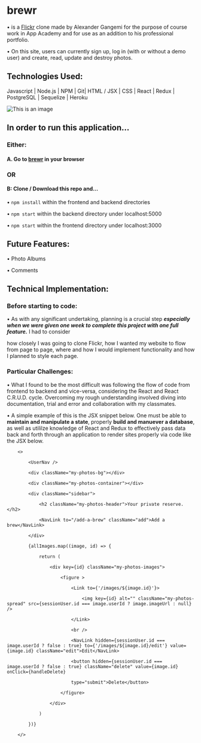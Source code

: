 # brewr

• is a [Flickr](https://flickr.com/) clone made by Alexander Gangemi for the purpose of course work in App Academy and for use as an addition to his professional portfolio.

• On this site, users can currently sign up, log in (with or without a demo user) and create, read, update and destroy photos.

## Technologies Used:

Javascript | Node.js | NPM | Git| HTML / JSX | CSS | React | Redux | PostgreSQL | Sequelize | Heroku

![This is an image](https://i.imgur.com/SCUpszp.png)

## In order to run this application...

### Either:

#### A. Go to [brewr](https://brewr-aa.herokuapp.com/) in your browser 

### OR 

#### B: Clone / Download this repo and...

•  `npm install` within the frontend and backend directories

•  `npm start` within the backend directory under localhost:5000

•  `npm start` within the frontend directory under localhost:3000

## Future Features:

• Photo Albums

• Comments

## Technical Implementation:

### Before starting to code:

• As with any significant undertaking, planning is a crucial step ***especially when we were given one week to complete this project with one full feature.*** I had to consider

how closely I was going to clone Flickr, how I wanted my website to flow from page to page, where and how I would implement functionality and how I planned to style each page.

### Particular Challenges:

• What I found to be the most difficult was following the flow of code from frontend to backend and vice-versa, considering the React and React C.R.U.D. cycle. Overcoming my 
rough understanding involved diving into documentation, trial and error and collaboration with my classmates.  

• A simple example of this is the JSX snippet below. One must be able to **maintain and manipulate a state**, properly **build and manuever a database**, as well as utililze 
knowledge of React and Redux to effectively pass data back and forth through an application to render sites properly via code like the JSX below.

        <>

            <UserNav />
            
            <div className="my-photos-bg"></div>
            
            <div className="my-photos-container"></div>
            
            <div className="sidebar">
            
                <h2 className="my-photos-header">Your private reserve.</h2>
                
                <NavLink to="/add-a-brew" className="add">Add a brew</NavLink>
                
            </div>
            
            {allImages.map((image, id) => {
            
                return (
                
                    <div key={id} className="my-photos-images">
                    
                        <figure >
                        
                            <Link to={'/images/${image.id}'}>
                            
                                <img key={id} alt="" className="my-photos-spread" src={sessionUser.id === image.userId ? image.imageUrl : null} />
                                
                            </Link>
                            
                            <br />
                            
                            <NavLink hidden={sessionUser.id === image.userId ? false : true} to={'/images/${image.id}/edit'} value={image.id} className="edit">Edit</NavLink>
                            
                            <button hidden={sessionUser.id === image.userId ? false : true} className="delete" value={image.id} onClick={handleDelete}
                            
                            type="submit">Delete</button>
                            
                        </figure>
                        
                    </div>
                    
                )
                
            })}
            
        </>
        


